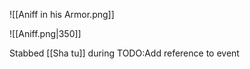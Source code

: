 ![[Aniff in his Armor.png]]

![[Aniff.png|350]]

Stabbed [[Sha tu]] during TODO:Add reference to event